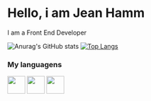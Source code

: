 # Hello, i am Jean Hamm
<p>I am a Front End Developer</p>

![Anurag's GitHub stats](https://github-readme-stats.vercel.app/api?username=JeanHamm&count_private=true&theme=radical) [![Top Langs](https://github-readme-stats.vercel.app/api/top-langs/?username=JeanHamm&theme=radical)](https://github.com/anuraghazra/github-readme-stats)

### My languagens 

<img src="https://cdn.jsdelivr.net/gh/devicons/devicon/icons/html5/html5-original.svg" width="40" height="40" />   <img src="https://cdn.jsdelivr.net/gh/devicons/devicon/icons/css3/css3-original.svg" width="40" height="40" />   <img src="https://cdn.jsdelivr.net/gh/devicons/devicon/icons/javascript/javascript-original.svg" width="40" height="40" />


          
          
          
